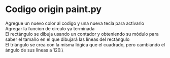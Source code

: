 # Codigo origin paint.py
Agregue un nuevo color al codigo y una nueva tecla para activarlo\
Agregar la funcion de circulo ya terminada\
El rectángulo se dibuja usando un contador y obteniendo su módulo para saber el tamaño en el que dibujará las líneas del rectángulo\
El triángulo se crea con la misma lógica que el cuadrado, pero cambiando el ángulo de sus líneas a 120.\
